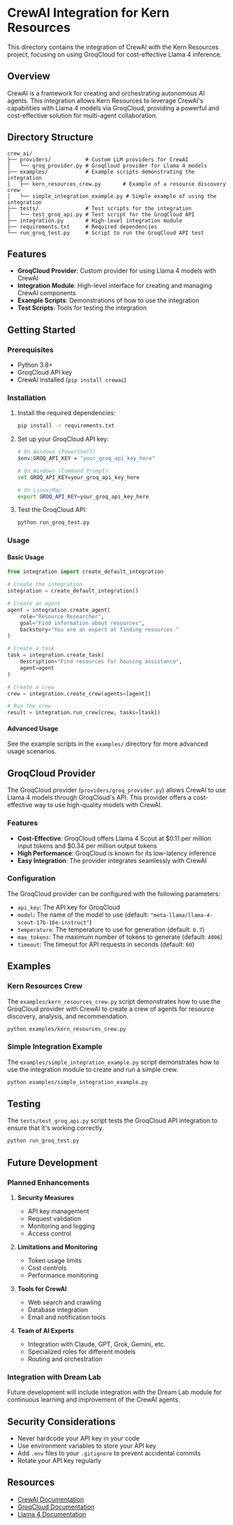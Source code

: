 # CrewAI Integration for Kern Resources

This directory contains the integration of CrewAI with the Kern Resources project, focusing on using GroqCloud for cost-effective Llama 4 inference.

## Overview

CrewAI is a framework for creating and orchestrating autonomous AI agents. This integration allows Kern Resources to leverage CrewAI's capabilities with Llama 4 models via GroqCloud, providing a powerful and cost-effective solution for multi-agent collaboration.

## Directory Structure

```
crew_ai/
├── providers/           # Custom LLM providers for CrewAI
│   └── groq_provider.py # GroqCloud provider for Llama 4 models
├── examples/            # Example scripts demonstrating the integration
│   ├── kern_resources_crew.py       # Example of a resource discovery crew
│   └── simple_integration_example.py # Simple example of using the integration
├── tests/               # Test scripts for the integration
│   └── test_groq_api.py # Test script for the GroqCloud API
├── integration.py       # High-level integration module
├── requirements.txt     # Required dependencies
└── run_groq_test.py     # Script to run the GroqCloud API test
```

## Features

- **GroqCloud Provider**: Custom provider for using Llama 4 models with CrewAI
- **Integration Module**: High-level interface for creating and managing CrewAI components
- **Example Scripts**: Demonstrations of how to use the integration
- **Test Scripts**: Tools for testing the integration

## Getting Started

### Prerequisites

- Python 3.8+
- GroqCloud API key
- CrewAI installed (`pip install crewai`)

### Installation

1. Install the required dependencies:
   ```bash
   pip install -r requirements.txt
   ```

2. Set up your GroqCloud API key:
   ```bash
   # On Windows (PowerShell)
   $env:GROQ_API_KEY = "your_groq_api_key_here"
   
   # On Windows (Command Prompt)
   set GROQ_API_KEY=your_groq_api_key_here
   
   # On Linux/Mac
   export GROQ_API_KEY=your_groq_api_key_here
   ```

3. Test the GroqCloud API:
   ```bash
   python run_groq_test.py
   ```

### Usage

#### Basic Usage

```python
from integration import create_default_integration

# Create the integration
integration = create_default_integration()

# Create an agent
agent = integration.create_agent(
    role="Resource Researcher",
    goal="Find information about resources",
    backstory="You are an expert at finding resources."
)

# Create a task
task = integration.create_task(
    description="Find resources for housing assistance",
    agent=agent
)

# Create a crew
crew = integration.create_crew(agents=[agent])

# Run the crew
result = integration.run_crew(crew, tasks=[task])
```

#### Advanced Usage

See the example scripts in the `examples/` directory for more advanced usage scenarios.

## GroqCloud Provider

The GroqCloud provider (`providers/groq_provider.py`) allows CrewAI to use Llama 4 models through GroqCloud's API. This provider offers a cost-effective way to use high-quality models with CrewAI.

### Features

- **Cost-Effective**: GroqCloud offers Llama 4 Scout at $0.11 per million input tokens and $0.34 per million output tokens
- **High Performance**: GroqCloud is known for its low-latency inference
- **Easy Integration**: The provider integrates seamlessly with CrewAI

### Configuration

The GroqCloud provider can be configured with the following parameters:

- `api_key`: The API key for GroqCloud
- `model`: The name of the model to use (default: `"meta-llama/llama-4-scout-17b-16e-instruct"`)
- `temperature`: The temperature to use for generation (default: `0.7`)
- `max_tokens`: The maximum number of tokens to generate (default: `4096`)
- `timeout`: The timeout for API requests in seconds (default: `60`)

## Examples

### Kern Resources Crew

The `examples/kern_resources_crew.py` script demonstrates how to use the GroqCloud provider with CrewAI to create a crew of agents for resource discovery, analysis, and recommendation.

```bash
python examples/kern_resources_crew.py
```

### Simple Integration Example

The `examples/simple_integration_example.py` script demonstrates how to use the integration module to create and run a simple crew.

```bash
python examples/simple_integration_example.py
```

## Testing

The `tests/test_groq_api.py` script tests the GroqCloud API integration to ensure that it's working correctly.

```bash
python run_groq_test.py
```

## Future Development

### Planned Enhancements

1. **Security Measures**
   - API key management
   - Request validation
   - Monitoring and logging
   - Access control

2. **Limitations and Monitoring**
   - Token usage limits
   - Cost controls
   - Performance monitoring

3. **Tools for CrewAI**
   - Web search and crawling
   - Database integration
   - Email and notification tools

4. **Team of AI Experts**
   - Integration with Claude, GPT, Grok, Gemini, etc.
   - Specialized roles for different models
   - Routing and orchestration

### Integration with Dream Lab

Future development will include integration with the Dream Lab module for continuous learning and improvement of the CrewAI agents.

## Security Considerations

- Never hardcode your API key in your code
- Use environment variables to store your API key
- Add `.env` files to your `.gitignore` to prevent accidental commits
- Rotate your API key regularly

## Resources

- [CrewAI Documentation](https://docs.crewai.com/)
- [GroqCloud Documentation](https://console.groq.com/docs/quickstart)
- [Llama 4 Documentation](https://ai.meta.com/llama/)
